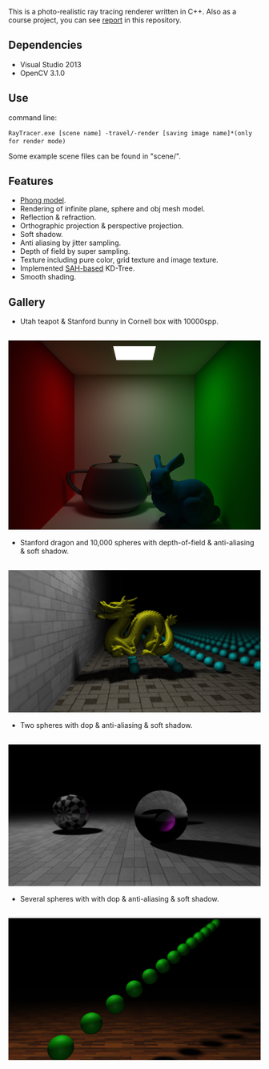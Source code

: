 This is a photo-realistic ray tracing renderer written in C++. Also as a course project, you can see <a href="https://github.com/nero19960329/RayTracer/blob/master/report.pdf">report</a> in this repository.

## Dependencies

+ Visual Studio 2013
+ OpenCV 3.1.0

## Use

command line:

```
RayTracer.exe [scene name] -travel/-render [saving image name]*(only for render mode)
```

Some example scene files can be found in "scene/".

## Features

+ <a href="https://en.wikipedia.org/wiki/Phong_reflection_model">Phong model</a>.
+ Rendering of infinite plane, sphere and obj mesh model.
+ Reflection & refraction.
+ Orthographic projection & perspective projection.
+ Soft shadow.
+ Anti aliasing by jitter sampling.
+ Depth of field by super sampling.
+ Texture including pure color, grid texture and image texture.
+ Implemented <a href="http://www.eng.utah.edu/~cs6965/papers/kdtree.pdf">SAH-based</a> KD-Tree.
+ Smooth shading.

## Gallery

+ Utah teapot & Stanford bunny in Cornell box with 10000spp.
<div style="text-align:center; margin-top:30px"><img src="gallery/objs_ground_truth.png"></div>

+ Stanford dragon and 10,000 spheres with depth-of-field & anti-aliasing & soft shadow.
<div style="text-align:center; margin-top:30px"><img src="gallery/dragon_dop20_anti20_soft49.png"></div>

+ Two spheres with dop & anti-aliasing & soft shadow.
<div style="text-align:center; margin-top:30px"><img src="gallery/two_balls_dop20_anti20_soft49.png"></div>

+ Several spheres with with dop & anti-aliasing & soft shadow.
<div style="text-align:center; margin-top:30px"><img src="gallery/balls_dop20_anti20_soft49.png"></div>